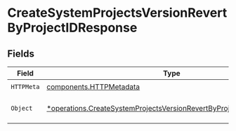 # CreateSystemProjectsVersionRevertByProjectIDResponse


## Fields

| Field                                                                                                                                                       | Type                                                                                                                                                        | Required                                                                                                                                                    | Description                                                                                                                                                 |
| ----------------------------------------------------------------------------------------------------------------------------------------------------------- | ----------------------------------------------------------------------------------------------------------------------------------------------------------- | ----------------------------------------------------------------------------------------------------------------------------------------------------------- | ----------------------------------------------------------------------------------------------------------------------------------------------------------- |
| `HTTPMeta`                                                                                                                                                  | [components.HTTPMetadata](../../models/components/httpmetadata.md)                                                                                          | :heavy_check_mark:                                                                                                                                          | N/A                                                                                                                                                         |
| `Object`                                                                                                                                                    | [*operations.CreateSystemProjectsVersionRevertByProjectIDResponseBody](../../models/operations/createsystemprojectsversionrevertbyprojectidresponsebody.md) | :heavy_minus_sign:                                                                                                                                          | a list of GitRevertResult objects                                                                                                                           |
